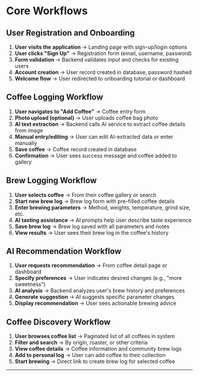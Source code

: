 # Core Workflows

## User Registration and Onboarding
1. **User visits the application** → Landing page with sign-up/login options
2. **User clicks "Sign Up"** → Registration form (email, username, password)
3. **Form validation** → Backend validates input and checks for existing users
4. **Account creation** → User record created in database, password hashed
5. **Welcome flow** → User redirected to onboarding tutorial or dashboard

## Coffee Logging Workflow
1. **User navigates to "Add Coffee"** → Coffee entry form
2. **Photo upload (optional)** → User uploads coffee bag photo
3. **AI text extraction** → Backend calls AI service to extract coffee details from image
4. **Manual entry/editing** → User can edit AI-extracted data or enter manually
5. **Save coffee** → Coffee record created in database
6. **Confirmation** → User sees success message and coffee added to gallery

## Brew Logging Workflow
1. **User selects coffee** → From their coffee gallery or search
2. **Start new brew log** → Brew log form with pre-filled coffee details
3. **Enter brewing parameters** → Method, weights, temperature, grind size, etc.
4. **AI tasting assistance** → AI prompts help user describe taste experience
5. **Save brew log** → Brew log saved with all parameters and notes
6. **View results** → User sees their brew log in the coffee's history

## AI Recommendation Workflow
1. **User requests recommendation** → From coffee detail page or dashboard
2. **Specify preferences** → User indicates desired changes (e.g., "more sweetness")
3. **AI analysis** → Backend analyzes user's brew history and preferences
4. **Generate suggestion** → AI suggests specific parameter changes
5. **Display recommendation** → User sees actionable brewing advice

## Coffee Discovery Workflow
1. **User browses coffee list** → Paginated list of all coffees in system
2. **Filter and search** → By origin, roaster, or other criteria
3. **View coffee details** → Coffee information and community brew logs
4. **Add to personal log** → User can add coffee to their collection
5. **Start brewing** → Direct link to create brew log for selected coffee

---